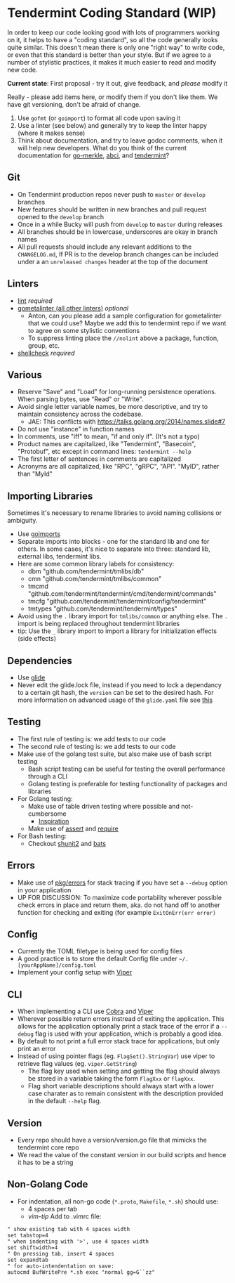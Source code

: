# Tendermint Coding Standard (WIP)

In order to keep our code looking good with lots of programmers working on it, it helps to have a "coding standard", so all the code generally looks quite similar. This doesn't mean there is only one "right way" to write code, or even that this standard is better than your style.  But if we agree to a number of stylistic practices, it makes it much easier to read and modify new code.

**Current state**: First proposal - try it out, give feedback, and *please* modify it

Really - please add items here, or modify them if you don't like them.  We have git versioning, don't be afraid of change.

 1. Use `gofmt` (or `goimport`) to format all code upon saving it
 2. Use a linter (see below) and generally try to keep the linter happy (where it makes sense)
 3. Think about documentation, and try to leave godoc comments, when it will help new developers. What do you think of the current documentation for [go-merkle](https://godoc.org/github.com/tendermint/go-merkle), [abci](https://godoc.org/github.com/tendermint/abci), and [tendermint](https://godoc.org/github.com/tendermint/tendermint)?

## Git

 * On Tendermint production repos never push to `master` or `develop` branches
 * New features should be written in new branches and pull request opened to the `develop` branch
 * Once in a while Bucky will push from `develop` to `master` during releases
 * All branches should be in lowercase, underscores are okay in branch names
 * All pull requests should include any relevant additions to the `CHANGELOG.md`, If PR is to the develop branch changes 
 can be included under a an `unreleased changes` header at the top of the document

## Linters

 * [lint](https://github.com/golang/lint) *required*
 * [gometalinter (all other linters)](https://github.com/alecthomas/gometalinter) *optional*
   - Anton, can you please add a sample configuration for gometalinter that we could use?  Maybe we add this to tendermint repo if we want to agree on some stylistic conventions
   - To suppress linting place the `//nolint` above a package, function, group, etc.
 * [shellcheck](https://github.com/koalaman/shellcheck) *required*

## Various

 * Reserve "Save" and "Load" for long-running persistence operations.  When parsing bytes, use "Read" or "Write".
 * Avoid single letter variable names, be more descriptive, and try to maintain consistency across the codebase.
   - JAE: This conflicts with https://talks.golang.org/2014/names.slide#7
 * Do not use "instance" in function names
 * In comments, use "iff" to mean, "if and only if".  (It's not a typo)
 * Product names are capitalized, like "Tendermint", "Basecoin", "Protobuf", etc except in command lines: `tendermint --help`
 * The first letter of sentences in comments are capitalized
 * Acronyms are all capitalized, like "RPC", "gRPC", "API".  "MyID", rather than "MyId"

## Importing Libraries
Sometimes it's necessary to rename libraries to avoid naming collisions or ambiguity. 

 * Use [goimports](https://godoc.org/golang.org/x/tools/cmd/goimports)
 * Separate imports into blocks - one for the standard lib and one for others. In some cases, it's nice to 
 separate into three: standard lib, external libs, tendermint libs.
 * Here are some common library labels for consistency: 
   - dbm "github.com/tendermint/tmlibs/db"
   - cmn "github.com/tendermint/tmlibs/common"
   - tmcmd "github.com/tendermint/tendermint/cmd/tendermint/commands"
   - tmcfg "github.com/tendermint/tendermint/config/tendermint"
   - tmtypes "github.com/tendermint/tendermint/types"
 * Avoid using the `.` library import for `tmlibs/common` or anything else. The `.` import is being replaced throughout tendermint libraries
 * tip: Use the `_` library import to import a library for initialization effects (side effects) 

## Dependencies

 * Use [glide](https://github.com/Masterminds/glide) 
 * Never edit the glide.lock file, instead if you need to lock a dependancy to a certain git hash, the `version` can
 be set to the desired hash. For more information on advanced usage of the `glide.yaml` file see 
[this](https://glide.readthedocs.io/en/latest/glide.yaml/)

## Testing

 * The first rule of testing is: we add tests to our code
 * The second rule of testing is: we add tests to our code
 * Make use of the golang test suite, but also make use of bash script testing
   - Bash script testing can be useful for testing the overall performance through a CLI
   - Golang testing is preferable for testing functionality of packages and libraries
 * For Golang testing:
   * Make use of table driven testing where possible and not-cumbersome
     - [Inspiration](https://dave.cheney.net/2013/06/09/writing-table-driven-tests-in-go)
   * Make use of [assert](https://godoc.org/github.com/stretchr/testify/assert) and [require](https://godoc.org/github.com/stretchr/testify/require)
 * For Bash testing: 
   * Checkout [shunit2](https://github.com/kward/shunit2) and [bats](https://github.com/sstephenson/bats)

## Errors 

 * Make use of [pkg/errors](https://github.com/pkg/errors) for stack tracing if you have set a `--debug` option in your application
 * UP FOR DISCUSSION: To maximize code portability wherever possible check errors in place and return them, aka. do not hand off to another function for checking and exiting (for example `ExitOnErr(err error)`

## Config
  
 * Currently the TOML filetype is being used for config files
 * A good practice is to store the default Config file under `~/.[yourAppName]/config.toml`
 * Implement your config setup with [Viper](https://github.com/spf13/viper)

## CLI

 * When implementing a CLI use [Cobra](https://github.com/spf13/cobra) and [Viper](https://github.com/spf13/viper)
 * Wherever possible return errors instread of exiting the application. This allows for the application optionally 
 print a stack trace of the error if a `--debug` flag is used with your application, which is probably a good idea.
 * By default to not print a full error stack trace for applications, but only print an error
 * Instead of using pointer flags (eg. `FlagSet().StringVar`) use viper to retrieve flag values (eg. `viper.GetString`)
   - The flag key used when setting and getting the flag should always be stored in a 
   variable taking the form `FlagXxx` or `flagXxx`.
   - Flag short variable descriptions should always start with a lower case charater as to remain consistent with 
   the description provided in the default `--help` flag.

## Version

 * Every repo should have a version/version.go file that mimicks the tendermint core repo
 * We read the value of the constant version in our build scripts and hence it has to be a string

## Non-Golang Code

 * For indentation, all non-go code (`*.proto`, `Makefile`, `*.sh`) should use:
   - 4 spaces per tab
   - _vim-tip_ Add to .vimrc file:
```
" show existing tab with 4 spaces width
set tabstop=4
" when indenting with '>', use 4 spaces width
set shiftwidth=4
" On pressing tab, insert 4 spaces
set expandtab
" for auto-intendentation on save:
autocmd BufWritePre *.sh exec "normal gg=G``zz"
```
   
